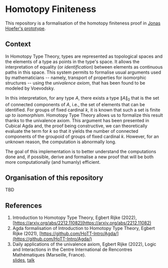 # Homotopy Finiteness

This repository is a formalisation of the homotopy finiteness proof in [Jonas Hoefer's
prototype](https://github.com/JonasHoefer/poset-type-theory/).

## Context

In Homotopy Type Theory, types are represented as topological spaces and the elements of a type as
points in the type's space. It allows the interpretation of equality (or *identification*) between
elements as continuous paths in this space. This system permits to formalise usual arguments used by
mathematicians -- namely, transport of properties for isomorphic structures -- using the *univalence
axiom*, that has been found to be modeled by Voevodsky.

In this interpretation, for any type $A$, there exists a type $\|A\|_0$ that is the set of connected
components of $A$, i.e., the set of elements that can be identified. For groups of fixed cardinal
$k$, it is known that such a set is finite *up to isomorphism*. Homotopy Type Theory allows us to
formalize this result thanks to the univalence axiom. This argument has been presented in Cubical
Agda and, the proof being constructive, we can theoretically evaluate the term for $k$ so that it
yields the number of connected components of the groupoid of groups of fixed cardinal $k$. However,
for an unknown reason, the computation is abnormally long.

The goal of this implementation is to better understand the computations done and, if possible,
derive and formalise a new proof that will be both more computationally (and humanly) efficient.

## Organisation of this repository

TBD

## References

1. Introduction to Homotopy Type Theory, Egbert Rijke (2022),
	[https://arxiv.org/abs/2212.11082](https://arxiv.org/abs/2212.11082)
2. Agda formalisation of Introduction to Homotopy Type Theory, Egbert Rijke (2021),
   [https://github.com/HoTT-Intro/Agda/](https://github.com/HoTT-Intro/Agda/)
3. Daily applications of the univalence axiom, Egbert Rijke (2022), Logic and Interactions in the
   Centre International de Rencontres Mathématiques (Marseille, France).  
   [slides](https://www.cirm-math.fr/RepOrga/2689/Slides/s_rijke_3.pdf),
   [talk](https://www.youtube.com/watch?v=C9Lr_D6FyWw)
